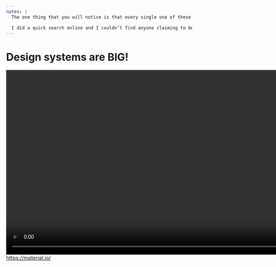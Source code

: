 ```yaml
---
notes: |
  The one thing that you will notice is that every single one of these sites are **HUGE** and contain a lot of text. You will probably have to take a university-level course to fully understand any of these in great depth instead of just dipping in and out looking for specific things. So I thought, aren’t there any smaller design systems that could still be considered “comprehensive”?

  I did a quick search online and I couldn’t find anyone claiming to be the Smallest Design System, so I made it!
---
```


# Design systems are BIG!

<video controls data-autoplay loop muted playsinline style="height: 500px;" src="/images/massive.mov"></video>
https://material.io/ <!-- .element style="display: block;" -->
